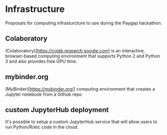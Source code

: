 # Infrastructure 

Proposals for computing infrasturcture to use during the Paygap hackathon. 

## Colaboratory
(Colaboratory)[https://colab.research.google.com] is an interactive, browser-based computing environment that supports Python 2 and Python 3 and also provides free GPU time. 

## mybinder.org

(MyBinder)[https://mybinder.org/] computing environment that creates a Jupyter notebook from a Github repo

## custom JupyterHub deployment 

It's possible to setup a custom JupyterHub service that will allow users to run Python/R/etc code in the cloud.
